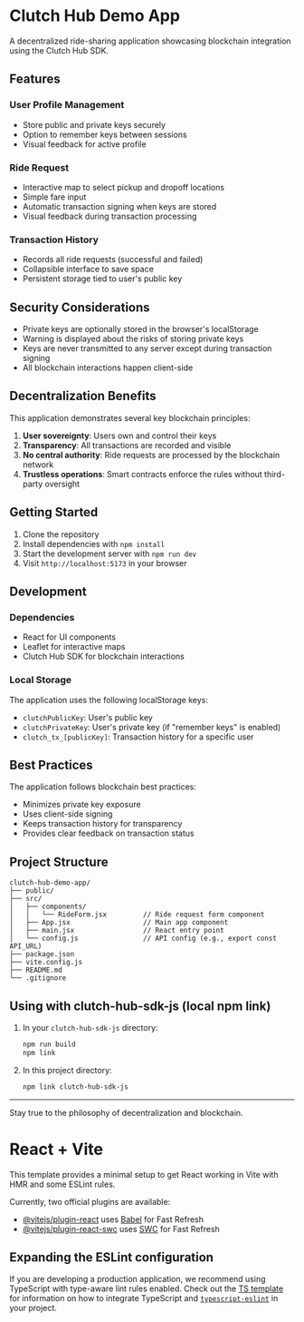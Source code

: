 # Clutch Hub Demo App

A decentralized ride-sharing application showcasing blockchain integration using the Clutch Hub SDK.

## Features

### User Profile Management
- Store public and private keys securely
- Option to remember keys between sessions
- Visual feedback for active profile

### Ride Request
- Interactive map to select pickup and dropoff locations
- Simple fare input
- Automatic transaction signing when keys are stored
- Visual feedback during transaction processing

### Transaction History
- Records all ride requests (successful and failed)
- Collapsible interface to save space
- Persistent storage tied to user's public key

## Security Considerations

- Private keys are optionally stored in the browser's localStorage
- Warning is displayed about the risks of storing private keys
- Keys are never transmitted to any server except during transaction signing
- All blockchain interactions happen client-side

## Decentralization Benefits

This application demonstrates several key blockchain principles:

1. **User sovereignty**: Users own and control their keys
2. **Transparency**: All transactions are recorded and visible
3. **No central authority**: Ride requests are processed by the blockchain network
4. **Trustless operations**: Smart contracts enforce the rules without third-party oversight

## Getting Started

1. Clone the repository
2. Install dependencies with `npm install`
3. Start the development server with `npm run dev`
4. Visit `http://localhost:5173` in your browser

## Development

### Dependencies
- React for UI components
- Leaflet for interactive maps
- Clutch Hub SDK for blockchain interactions

### Local Storage
The application uses the following localStorage keys:
- `clutchPublicKey`: User's public key
- `clutchPrivateKey`: User's private key (if "remember keys" is enabled)
- `clutch_tx_[publicKey]`: Transaction history for a specific user

## Best Practices

The application follows blockchain best practices:
- Minimizes private key exposure
- Uses client-side signing
- Keeps transaction history for transparency
- Provides clear feedback on transaction status

## Project Structure

```
clutch-hub-demo-app/
├── public/
├── src/
│   ├── components/
│   │   └── RideForm.jsx         // Ride request form component
│   ├── App.jsx                  // Main app component
│   ├── main.jsx                 // React entry point
│   └── config.js                // API config (e.g., export const API_URL)
├── package.json
├── vite.config.js
├── README.md
└── .gitignore
```

## Using with clutch-hub-sdk-js (local npm link)

1. In your `clutch-hub-sdk-js` directory:
   ```bash
   npm run build
   npm link
   ```
2. In this project directory:
   ```bash
   npm link clutch-hub-sdk-js
   ```

---

Stay true to the philosophy of decentralization and blockchain.

# React + Vite

This template provides a minimal setup to get React working in Vite with HMR and some ESLint rules.

Currently, two official plugins are available:

- [@vitejs/plugin-react](https://github.com/vitejs/vite-plugin-react/blob/main/packages/plugin-react) uses [Babel](https://babeljs.io/) for Fast Refresh
- [@vitejs/plugin-react-swc](https://github.com/vitejs/vite-plugin-react/blob/main/packages/plugin-react-swc) uses [SWC](https://swc.rs/) for Fast Refresh

## Expanding the ESLint configuration

If you are developing a production application, we recommend using TypeScript with type-aware lint rules enabled. Check out the [TS template](https://github.com/vitejs/vite/tree/main/packages/create-vite/template-react-ts) for information on how to integrate TypeScript and [`typescript-eslint`](https://typescript-eslint.io) in your project.
